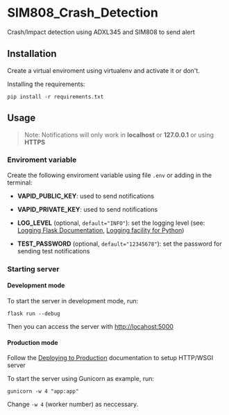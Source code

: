 # SIM808_Crash_Detection

Crash/Impact detection using ADXL345 and SIM808 to send alert

## Installation

Create a virtual enviroment using virtualenv and activate it or don't.

Installing the requirements:

```shell
pip install -r requirements.txt
```

## Usage

> Note: Notifications will only work in **localhost** or **127.0.0.1** or using **HTTPS**

### Enviroment variable

Create the following enviroment variable using file `.env` or adding in the terminal:

- **VAPID_PUBLIC_KEY**: used to send notifications
  
- **VAPID_PRIVATE_KEY**: used to send notifications
  
- **LOG_LEVEL** (optional, `default="INFO"`): set the logging level (see: [Logging Flask Documentation](https://flask.palletsprojects.com/en/3.0.x/logging/), [Logging facility for Python](https://docs.python.org/3/library/logging.html))
  
- **TEST_PASSWORD** (optional, `default="12345678"`): set the password for sending test notifications
  

### Starting server

#### Development mode

To start the server in development mode, run:

```shell
flask run --debug
```

Then you can access the server with [http://locahost:5000]()

#### Production mode

Follow the [Deploying to Production](https://flask.palletsprojects.com/en/3.0.x/deploying/) documentation to setup HTTP/WSGI server

To start the server using Gunicorn as example, run:

```shell
gunicorn -w 4 "app:app"
```

Change `-w 4` (worker number) as neccessary.